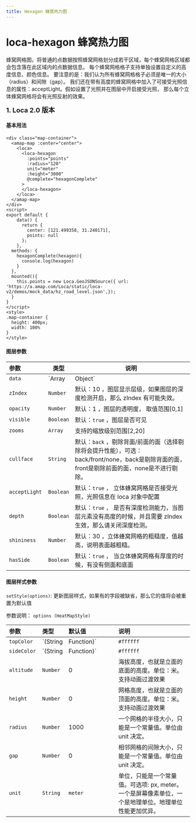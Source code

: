 ```yaml
---
title: Hexagon 蜂窝热力图
---
```

# loca-hexagon 蜂窝热力图
蜂窝网格图，将普通的点数据按照蜂窝网格划分成若干区域，每个蜂窝网格区域都会包含落在此区域内的点数据信息。 每个蜂窝网格格子支持单独设置自定义的高度信息、颜色信息。 要注意的是：我们认为所有蜂窝网格格子必须是唯一的大小（radius）和间隙（gap）。 我们还在带有高度的蜂窝网格中加入了可接受光照信息的属性：acceptLight。假如设置了光照并在图层中开启接受光照， 那么每个立体蜂窝网格将会有光照反射的效果。


 <font size=4>**1. Loca 2.0 版本**</font>
#### 基本用法
```vue
<div class="map-container">
  <amap-map :center="center">
    <loca>
      <loca-hexagon
        :points="points"
        :radius="120"
        unit="meter"
        :height="3000"
        @complete="hexagonComplete"
      >
      </loca-hexagon>
    </loca>
  </amap-map>
</div>
<script>
export default {
    data() {
      return {
        center: [121.499358, 31.240171],
        points: null
      };
    },
  methods: {
    hexagonComplete(hexagon){
      console.log(hexagon)
    }
  },
  mounted(){
    this.points = new Loca.GeoJSONSource({ url: 'https://a.amap.com/Loca/static/loca-v2/demos/mock_data/hz_road_level.json',});
  }
}
</script>
<style>
.map-container {
  height: 400px;
  width: 100%
}
</style>
```

#### 图层参数

| 参数           | 类型                       | 说明                                                         |
| :------------- | -------------------------- | ------------------------------------------------------------ |
| `data`         | `Array | Object` <img width=250/>                     | **为必填值**，data可以为点对象的数组，或者是`geojson`格式的对象，或者是直接传入`Loca.GeoJSONSource()`处理过后的对象 |
| `zIndex`       | `Number`                   | 默认：10 ，图层显示层级，如果图层的深度检测开启，那么 zIndex 有可能失效。 |
| `opacity`      | `Number`                   | 默认：1 ，图层的透明度， 取值范围[0,1]                                |
| `visible`      | `Boolean`                  | 默认：`true`  ，图层是否可见               |
| `zooms`        | `Array`                    | 支持的缩放级别范围[2,20]                                           |
| `cullface `    | `String`                   | 默认：`back`  ，剔除背面/前面的面（选择剔除将会提升性能），可选：back/front/none，back是剔除背面的面，front是剔除前面的面，none是不进行剔除。 |
| `acceptLight ` | `Boolean`                  | 默认：`true`  ， 立体蜂窝网格是否接受光照，光照信息在 loca 对象中配置    |
| `depth  `      | `Boolean`                  | 默认：`true`  ， 	是否有深度检测能力，当图层元素没有高度的时候，并且需要 zIndex 生效，那么请关闭深度检测。   |
| `shininess `   | `Number`                   | 默认：30 ，立体蜂窝网格的粗糙度，值越高，说明表面越粗糙。          |
| `hasSide   `   | `Boolean`                  | 默认：`true`  ， 当立体蜂窝网格有厚度的时候，有没有侧面和底面 |



#### 图层样式参数
`setStyle(options)`: 更新图层样式，如果有的字段被缺省，那么它的值将会被重置为默认值

参数说明：
`options (HeatMapStyle)`

| 参数            | 类型  | 默认值 | 说明                                                         |
| :---------     | :----- | :----- | :----------------------------------------------------------- |
| `topColor `    |  `(String | Function)`  <img width=250/>   | `#ffffff`               |顶面颜色 |
| `sideColor `   |  `(String | Function)`    | `#ffffff`               |侧面颜色 |
| `altitude  `   |  `Number`                 | 0                       | 海拔高度，也就是立面的底面的高度。单位：米。支持动画过渡效果 |
| `height  `     |  `Number`                 | 0                       | 网格高度，也就是立面的顶面的高度。单位：米。支持动画过渡效果 |
| `radius  `     |  `Number`                 | 1000                    |一个网格的半径大小，只能是一个常量值。单位由 unit 决定。|
| `gap   `       |  `Number`                 | 0                       | 相邻网格的间隙大小，只能是一个常量值。单位由 unit 决定。 |
| `unit   `      |  `String`                 | `meter`                 | 单位，只能是一个常量值。可选项: px, meter。一个是屏幕像素单位，一个是地理单位。地理单位性能更加优异。|
